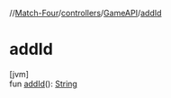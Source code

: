 //[Match-Four](../../../index.md)/[controllers](../index.md)/[GameAPI](index.md)/[addId](add-id.md)

# addId

[jvm]\
fun [addId](add-id.md)(): [String](https://kotlinlang.org/api/latest/jvm/stdlib/kotlin/-string/index.html)
